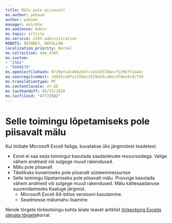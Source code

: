 ```yaml
---
title: Mälu pole piisavalt
ms.author: pebaum
author: pebaum
manager: mnirkhe
ms.audience: Admin
ms.topic: article
ms.service: o365-administration
ROBOTS: NOINDEX, NOFOLLOW
localization_priority: Normal
ms.collection: Adm_O365
ms.custom:
- "2564"
- "9000678"
ms.openlocfilehash: 0729efa4c4662047c1a5103788ecf129bff2a4ec
ms.sourcegitcommit: c6692ce0fa1358ec3529e59ca0ecdfdea4cdc759
ms.translationtype: MT
ms.contentlocale: et-EE
ms.lasthandoff: 09/15/2020
ms.locfileid: "47772582"
---
```

# <a name="there-isnt-enough-memory-to-complete-this-action"></a>Selle toimingu lõpetamiseks pole piisavalt mälu

Kui töötate Microsoft Exceli failiga, kuvatakse üks järgmistest teadetest.

- Excel ei saa seda toimingut kasutada saadaolevate ressurssidega. Valige vähem andmeid või sulgege muud rakendused.
- Mälu pole piisavalt
- Täielikuks kuvamiseks pole piisavalt süsteemiressursse
- Selle toimingu lõpetamiseks pole piisavalt mälu. Proovige kasutada vähem andmeid või sulgege muud rakendused. Mälu kättesaadavuse suurendamiseks Kaaluge järgmist. 
    - Microsoft Exceli 64-bitise versiooni kasutamine.
    - Seadmesse mälumahu lisamine.

Nende tõrgete tõrkeotsingu kohta leiate teavet artiklist [tõrkeotsing Excelis olevate tõrgete](https://docs.microsoft.com/office/troubleshoot/excel/available-resources-errors)korral.